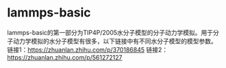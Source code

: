 # lammps-basic
lammps-basic的第一部分为TIP4P/2005水分子模型的分子动力学模拟。用于分子动力学模拟的水分子模型有很多，以下链接中有不同水分子模型的模型参数。
链接1：https://zhuanlan.zhihu.com/p/370186845
链接2：https://zhuanlan.zhihu.com/p/561272127
